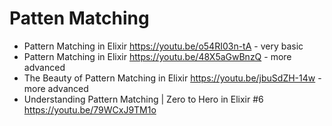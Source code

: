 
# Patten Matching

  * Pattern Matching in Elixir https://youtu.be/o54RI03n-tA - very basic
  * Pattern Matching in Elixir https://youtu.be/48X5aGwBnzQ - more advanced
  * The Beauty of Pattern Matching in Elixir https://youtu.be/jbuSdZH-14w - more advanced
  * Understanding Pattern Matching | Zero to Hero in Elixir #6 https://youtu.be/79WCxJ9TM1o

 
